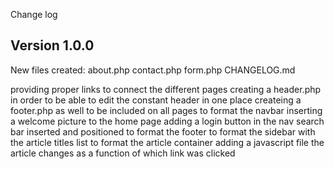 Change log

## Version 1.0.0

New files created:
about.php
contact.php
form.php
CHANGELOG.md

providing proper links to connect the different pages
creating a header.php in order to be able to edit the constant header in one place
createing a footer.php as well to be included on all pages
to format the navbar
inserting a welcome picture to the home page
adding a login button in the nav
search bar inserted and positioned
to format the footer
to format the sidebar with the article titles list
to format the article container
adding a javascript file
the article changes as a function of which link was clicked